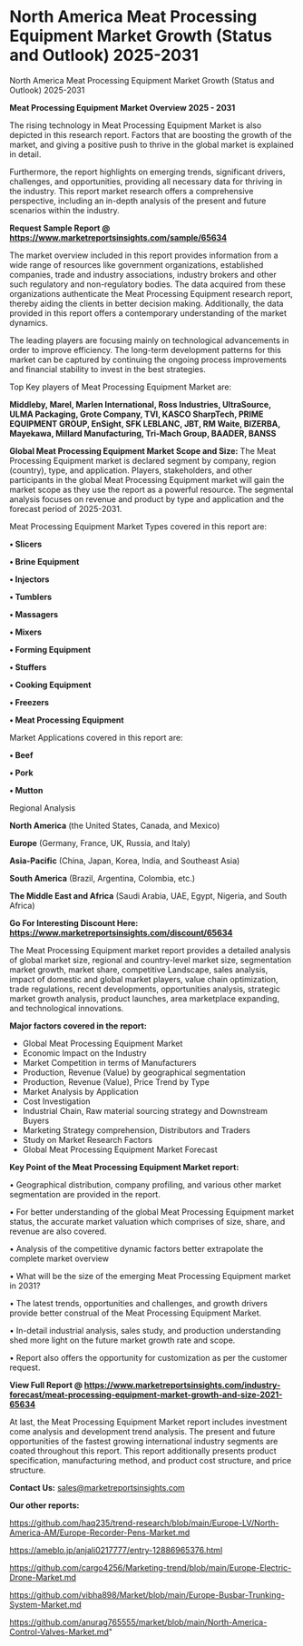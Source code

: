 # North America Meat Processing Equipment Market Growth (Status and Outlook) 2025-2031
 North America Meat Processing Equipment Market Growth (Status and Outlook) 2025-2031

<Strong> Meat Processing Equipment Market Overview 2025 - 2031</strong>

The rising technology in Meat Processing Equipment Market is also depicted in this research report. Factors that are boosting the growth of the market, and giving a positive push to thrive in the global market is explained in detail.

Furthermore, the report highlights on emerging trends, significant drivers, challenges, and opportunities, providing all necessary data for thriving in the industry. This report market research offers a comprehensive perspective, including an in-depth analysis of the present and future scenarios within the industry.

<strong>Request Sample Report @ <a href=https://www.marketreportsinsights.com/sample/65634>https://www.marketreportsinsights.com/sample/65634</a></strong>

The market overview included in this report provides information from a wide range of resources like government organizations, established companies, trade and industry associations, industry brokers and other such regulatory and non-regulatory bodies. The data acquired from these organizations authenticate the Meat Processing Equipment research report, thereby aiding the clients in better decision making. Additionally, the data provided in this report offers a contemporary understanding of the market dynamics.

The leading players are focusing mainly on technological advancements in order to improve efficiency. The long-term development patterns for this market can be captured by continuing the ongoing process improvements and financial stability to invest in the best strategies.

Top Key players of Meat Processing Equipment Market are:

<strong>Middleby, Marel, Marlen International, Ross Industries, UltraSource, ULMA Packaging, Grote Company, TVI, KASCO SharpTech, PRIME EQUIPMENT GROUP, EnSight, SFK LEBLANC, JBT, RM Waite, BIZERBA, Mayekawa, Millard Manufacturing, Tri-Mach Group, BAADER, BANSS</strong>

<strong><b>Global Meat Processing Equipment Market Scope and Size:</b></strong>
The Meat Processing Equipment market is declared segment by company, region (country), type, and application. Players, stakeholders, and other participants in the global Meat Processing Equipment market will gain the market scope as they use the report as a powerful resource. The segmental analysis focuses on revenue and product by type and application and the forecast period of 2025-2031.

Meat Processing Equipment Market Types covered in this report are:

<strong>• Slicers

• Brine Equipment

• Injectors

• Tumblers

• Massagers

• Mixers

• Forming Equipment

• Stuffers

• Cooking Equipment

• Freezers

• Meat Processing Equipment</strong>

Market Applications covered in this report are:

<strong>• Beef

• Pork

• Mutton</strong> 

Regional Analysis

<strong>North America</strong> (the United States, Canada, and Mexico)

<strong>Europe</strong> (Germany, France, UK, Russia, and Italy)

<strong>Asia-Pacific</strong> (China, Japan, Korea, India, and Southeast Asia)

<strong>South America</strong> (Brazil, Argentina, Colombia, etc.)

<strong>The Middle East and Africa</strong> (Saudi Arabia, UAE, Egypt, Nigeria, and South Africa)

<strong>Go For Interesting Discount Here: <a href=https://www.marketreportsinsights.com/discount/65634>https://www.marketreportsinsights.com/discount/65634</a></strong>

The Meat Processing Equipment market report provides a detailed analysis of global market size, regional and country-level market size, segmentation market growth, market share, competitive Landscape, sales analysis, impact of domestic and global market players, value chain optimization, trade regulations, recent developments, opportunities analysis, strategic market growth analysis, product launches, area marketplace expanding, and technological innovations.

<strong><b>Major factors covered in the report:</b></strong>
<ul>
  <li>Global Meat Processing Equipment Market </li>
  <li>Economic Impact on the Industry</li>
  <li>Market Competition in terms of Manufacturers</li>
  <li>Production, Revenue (Value) by geographical segmentation</li>
  <li>Production, Revenue (Value), Price Trend by Type</li>
  <li>Market Analysis by Application</li>
  <li>Cost Investigation</li>
  <li>Industrial Chain, Raw material sourcing strategy and Downstream Buyers</li>
  <li>Marketing Strategy comprehension, Distributors and Traders</li>
  <li>Study on Market Research Factors</li>
  <li>Global Meat Processing Equipment Market Forecast</li>
</ul>

<strong><b>Key Point of the Meat Processing Equipment Market report:</b></strong>

• Geographical distribution, company profiling, and various other market segmentation are provided in the report.

• For better understanding of the global Meat Processing Equipment market status, the accurate market valuation which comprises of size, share, and revenue are also covered.

• Analysis of the competitive dynamic factors better extrapolate the complete market overview

• What will be the size of the emerging Meat Processing Equipment market in 2031?

• The latest trends, opportunities and challenges, and growth drivers provide better construal of the Meat Processing Equipment Market.

• In-detail industrial analysis, sales study, and production understanding shed more light on the future market growth rate and scope.

• Report also offers the opportunity for customization as per the customer request.

<strong><b>View Full Report @ <a href=https://www.marketreportsinsights.com/industry-forecast/meat-processing-equipment-market-growth-and-size-2021-65634>https://www.marketreportsinsights.com/industry-forecast/meat-processing-equipment-market-growth-and-size-2021-65634</a></b></strong>


At last, the Meat Processing Equipment Market report includes investment come analysis and development trend analysis. The present and future opportunities of the fastest growing international industry segments are coated throughout this report. This report additionally presents product specification, manufacturing method, and product cost structure, and price structure.

<strong>Contact Us:</strong>
sales@marketreportsinsights.com

<strong>Our other reports:</strong>

<a href=https://github.com/haq235/trend-research/blob/main/Europe-LV/North-America-AM/Europe-Recorder-Pens-Market.md>https://github.com/haq235/trend-research/blob/main/Europe-LV/North-America-AM/Europe-Recorder-Pens-Market.md</a>

<a href=https://ameblo.jp/anjali0217777/entry-12886965376.html>https://ameblo.jp/anjali0217777/entry-12886965376.html</a>

<a href=https://github.com/cargo4256/Marketing-trend/blob/main/Europe-Electric-Drone-Market.md>https://github.com/cargo4256/Marketing-trend/blob/main/Europe-Electric-Drone-Market.md</a>

<a href=https://github.com/vibha898/Market/blob/main/Europe-Busbar-Trunking-System-Market.md>https://github.com/vibha898/Market/blob/main/Europe-Busbar-Trunking-System-Market.md</a>

<a href=https://github.com/anurag765555/market/blob/main/North-America-Control-Valves-Market.md>https://github.com/anurag765555/market/blob/main/North-America-Control-Valves-Market.md</a>"
